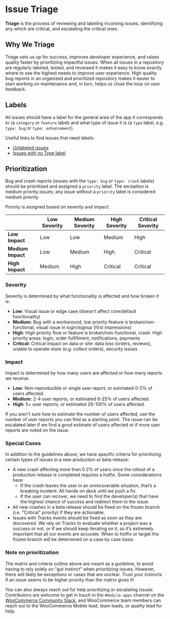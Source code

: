 # Issue Triage
**Triage** is the process of reviewing and labeling incoming issues, identifying any which are critical, and escalating the critical ones.

## Why We Triage
Triage sets us up for success, improves developer experience, and raises quality faster by prioritizing impactful issues. When all issues in a repository are regularly labeled, tested, and reviewed it makes it easy to know exactly where to see the highest needs to improve user experience. High quality bug reports in an organized and prioritized repository makes it easier to start working on maintenance and, in turn, helps us close the loop on user feedback.

## Labels
All issues should have a label for the general area of the app it corresponds to (a `category` or `feature` label) and what type of issue it is (a `type` label, e.g. `type: bug` or `type: enhancement`).

Useful links to find issues that need labels:

* [Unlabeled issues](https://github.com/woocommerce/woocommerce-ios/issues?utf8=%E2%9C%93&q=is%3Aissue%20is%3Aopen%20no%3Alabel)
* [Issues with no Type label](https://github.com/woocommerce/woocommerce-ios/issues?q=is%3Aopen+is%3Aissue+-label%3A%22type%3A+bug%22+-label%3A%22type%3A+crash%22+-label%3A%22type%3A+documentation%22+-label%3A%22type%3A+enhancement%22+-label%3A%22type%3A+question%22+-label%3A%22type%3A+task%22+-label%3A%22type%3A+technical+debt%22)

## Prioritization
Bug and crash reports (issues with the  `type: bug` or `type: crash` labels) should be prioritized and assigned a `priority` label. The exception is medium priority issues; any issue without a `priority` label is considered medium priority.

Priority is assigned based on severity and impact:

| |**Low Severity**|**Medium Severity**|**High Severity**|**Critical Severity**|
|-|-|-|-|-|
|**Low Impact**|Low|Low|Medium|High|
|**Medium Impact**|Low|Medium|High|Critical|
|**High Impact**|Medium|High|Critical|Critical|

### Severity

Severity is determined by what functionality is affected and how broken it is:

* **Low:** Visual issue or edge case (doesn’t affect core/default functionality)
* **Medium:** Bug with a workaround, low priority feature is broken/non-functional, visual issue in login/signup (first impressions)
* **High**: High priority flow or feature is broken/non-functional, crash. High priority areas: login, order fulfillment, notifications, payments
* **Critical:** Critical impact on data or site: data loss (orders, reviews), unable to operate store (e.g. collect orders), security issues

### Impact

Impact is determined by how many users are affected or how many reports we receive:

* **Low:** Non-reproducible or single user report, or estimated 0-5% of users affected.
* **Medium:** 2-4 user reports, or estimated 6-25% of users affected.
* **High:** 5+ user reports, or estimated 26-100% of users affected.

If you aren't sure how to estimate the number of users affected, use the number of user reports you can find as a starting point. The issue can be escalated later if we find a good estimate of users affected or if more user reports are noted on the issue.

### Special Cases

In addition to the guidelines above, we have specific criteria for prioritizing certain types of issues in a new production or beta release:

* A new crash affecting more than 0.2% of users once the rollout of a production release is completed requires a hotfix. Some considerations here:
   * If the crash leaves the user in an unrecoverable situation, that’s a breaking incident. All hands on deck until we push a fix.
   * If the user can recover, we need to find the developer(s) that have the highest chance of success and redirect them to the issue.
* All new crashes in a beta release should be fixed on the frozen branch (i.e. "Critical" priority) if they are actionable.
* Issues with Tracks events should be fixed as soon as they are discovered. We rely on Tracks to evaluate whether a project was a success or not, or if we should keep iterating on it, so it’s extremely important that all our events are accurate. When to hotfix or target the frozen branch will be determined on a case by case basis.

### Note on prioritization

The matrix and criteria outline above are meant as a guideline, to avoid having to rely solely on "gut instinct" when prioritizing issues. However, there will likely be exceptions or cases that are unclear. Trust your instincts if an issue seems to be higher priority than the matrix gives it!

You can also always reach out for help prioritizing or escalating issues: Contributors are welcome to get in touch in the `#mobile-apps` channel on the [WooCommerce Community Slack](https://woocommerce.com/community-slack/), and WooCommerce team members can reach out to the WooCommerce Mobile lead, team leads, or quality lead for help.
